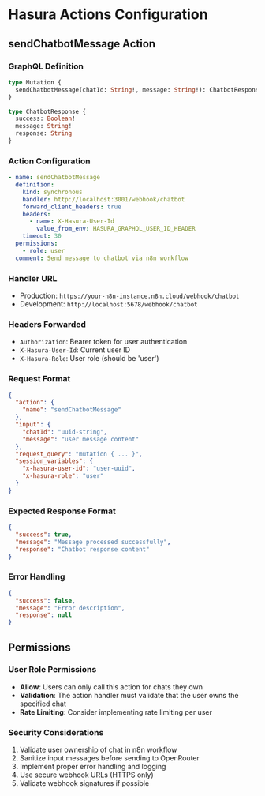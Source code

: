 # Hasura Actions Configuration

## sendChatbotMessage Action

### GraphQL Definition

```graphql
type Mutation {
  sendChatbotMessage(chatId: String!, message: String!): ChatbotResponse
}

type ChatbotResponse {
  success: Boolean!
  message: String!
  response: String
}
```

### Action Configuration

```yaml
- name: sendChatbotMessage
  definition:
    kind: synchronous
    handler: http://localhost:3001/webhook/chatbot
    forward_client_headers: true
    headers:
      - name: X-Hasura-User-Id
        value_from_env: HASURA_GRAPHQL_USER_ID_HEADER
    timeout: 30
  permissions:
    - role: user
  comment: Send message to chatbot via n8n workflow
```

### Handler URL
- Production: `https://your-n8n-instance.n8n.cloud/webhook/chatbot`
- Development: `http://localhost:5678/webhook/chatbot`

### Headers Forwarded
- `Authorization`: Bearer token for user authentication
- `X-Hasura-User-Id`: Current user ID
- `X-Hasura-Role`: User role (should be 'user')

### Request Format
```json
{
  "action": {
    "name": "sendChatbotMessage"
  },
  "input": {
    "chatId": "uuid-string",
    "message": "user message content"
  },
  "request_query": "mutation { ... }",
  "session_variables": {
    "x-hasura-user-id": "user-uuid",
    "x-hasura-role": "user"
  }
}
```

### Expected Response Format
```json
{
  "success": true,
  "message": "Message processed successfully",
  "response": "Chatbot response content"
}
```

### Error Handling
```json
{
  "success": false,
  "message": "Error description",
  "response": null
}
```

## Permissions

### User Role Permissions
- **Allow**: Users can only call this action for chats they own
- **Validation**: The action handler must validate that the user owns the specified chat
- **Rate Limiting**: Consider implementing rate limiting per user

### Security Considerations
1. Validate user ownership of chat in n8n workflow
2. Sanitize input messages before sending to OpenRouter
3. Implement proper error handling and logging
4. Use secure webhook URLs (HTTPS only)
5. Validate webhook signatures if possible
